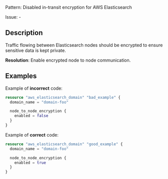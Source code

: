 Pattern: Disabled in-transit encryption for AWS Elasticsearch

Issue: -

## Description

Traffic flowing between Elasticsearch nodes should be encrypted to ensure sensitive data is kept private.

**Resolution**: Enable encrypted node to node communication.

## Examples

Example of **incorrect** code:

```terraform
resource "aws_elasticsearch_domain" "bad_example" {
  domain_name = "domain-foo"

  node_to_node_encryption {
    enabled = false
  }
}
```

Example of **correct** code:

```terraform
resource "aws_elasticsearch_domain" "good_example" {
  domain_name = "domain-foo"

  node_to_node_encryption {
    enabled = true
  }
}
```